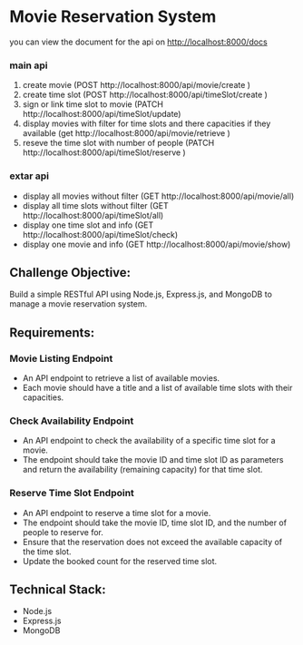# Movie Reservation System

you can view the document for the api on
[http://localhost:8000/docs](http://localhost:8000/docs)

### main api

1. create movie (POST http://localhost:8000/api/movie/create )
1. create time slot (POST http://localhost:8000/api/timeSlot/create )
1. sign or link time slot to movie (PATCH http://localhost:8000/api/timeSlot/update)
1. display movies with filter for time slots and there capacities if they available (get http://localhost:8000/api/movie/retrieve )
1. reseve the time slot with number of people (PATCH http://localhost:8000/api/timeSlot/reserve )

### extar api

- display all movies without filter (GET http://localhost:8000/api/movie/all)
- display all time slots without filter (GET http://localhost:8000/api/timeSlot/all)
- display one time slot and info (GET http://localhost:8000/api/timeSlot/check)
- display one movie and info (GET http://localhost:8000/api/movie/show)

## Challenge Objective:

Build a simple RESTful API using Node.js, Express.js, and MongoDB to manage a movie reservation system.

## Requirements:

### Movie Listing Endpoint

- An API endpoint to retrieve a list of available movies.
- Each movie should have a title and a list of available time slots with their capacities.

### Check Availability Endpoint

- An API endpoint to check the availability of a specific time slot for a movie.
- The endpoint should take the movie ID and time slot ID as parameters and return the availability (remaining capacity) for that time slot.

### Reserve Time Slot Endpoint

- An API endpoint to reserve a time slot for a movie.
- The endpoint should take the movie ID, time slot ID, and the number of people to reserve for.
- Ensure that the reservation does not exceed the available capacity of the time slot.
- Update the booked count for the reserved time slot.

## Technical Stack:

- Node.js
- Express.js
- MongoDB
